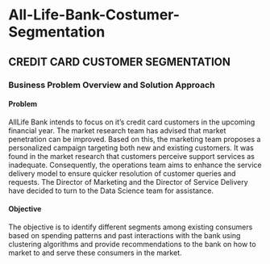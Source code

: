 # All-Life-Bank-Costumer-Segmentation
## CREDIT CARD CUSTOMER SEGMENTATION
### Business Problem Overview and Solution Approach
#### Problem
AllLife Bank intends to focus on it’s credit card customers in the upcoming financial year. The market research
team has advised that market penetration can be improved. Based on this, the marketing team proposes a personalized
campaign targeting both new and existing customers. It was found in the market research that customers perceive
support services as inadequate. Consequently, the operations team aims to enhance the service delivery model to
ensure quicker resolution of customer queries and requests. The Director of Marketing and the Director of Service
Delivery have decided to turn to the Data Science team for assistance.
#### Objective
The objective is to identify different segments among existing consumers based on spending patterns and past
interactions with the bank using clustering algorithms and provide recommendations to the bank on how to market to
and serve these consumers in the market.
